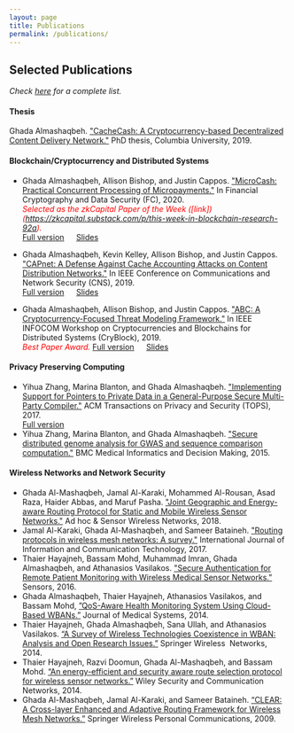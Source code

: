 ```yaml
---
layout: page
title: Publications
permalink: /publications/
---
```


## Selected Publications
_Check [here](https://scholar.google.com/citations?user=QKIkII0AAAAJ&hl=en) for a complete list._<br/>

#### **Thesis**
Ghada Almashaqbeh. ["CacheCash: A Cryptocurrency-based Decentralized Content Delivery Network."](https://academiccommons.columbia.edu/doi/10.7916/d8-kmv2-7n57) PhD thesis, Columbia University, 2019.

#### **Blockchain/Cryptocurrency and Distributed Systems** 
    
* Ghada Almashaqbeh, Allison Bishop, and Justin Cappos. ["MicroCash: Practical Concurrent Processing of Micropayments."](https://fc20.ifca.ai/preproceedings/38.pdf) In Financial Cryptography and Data Security (FC), 2020.<br/>
  <span style="color: red;">_Selected as the zkCapital Paper of the Week ([link])(https://zkcapital.substack.com/p/this-week-in-blockchain-research-92a)._</span> <br/>
  [Full version](https://arxiv.org/abs/1911.08520) &emsp; [Slides](../slides/microcash-fc-2020.pdf)
  
* Ghada Almashaqbeh, Kevin Kelley, Allison Bishop, and Justin Cappos. ["CAPnet: A Defense Against Cache Accounting Attacks on Content Distribution Networks."](https://ieeexplore.ieee.org/document/8802825) In IEEE Conference on Communications and Network Security (CNS), 2019. <br/>
  [Full version](https://arxiv.org/abs/1906.10272) &emsp; [Slides](../slides/capnet-cns-2019.pdf)
* Ghada Almashaqbeh, Allison Bishop, and Justin Cappos. ["ABC: A Cryptocurrency-Focused Threat Modeling Framework."](https://ieeexplore.ieee.org/document/8845101) In IEEE INFOCOM Workshop on Cryptocurrencies and Blockchains for Distributed Systems (CryBlock), 2019.  <br/>
  <span style="color: red;">_Best Paper Award._</span>
  [Full version](https://arxiv.org/abs/1903.03422) &emsp; [Slides](../slides/abc-cryblock-2019.pdf) <br/>
    


#### **Privacy Preserving Computing** 
* Yihua Zhang, Marina Blanton, and Ghada Almashaqbeh. ["Implementing Support for Pointers to Private Data in a General-Purpose Secure Multi-Party Compiler."](https://dl.acm.org/citation.cfm?id=3154600) ACM Transactions on Privacy and Security (TOPS), 2017. <br/>
  [Full version](https://arxiv.org/abs/1509.01763)
* Yihua Zhang, Marina Blanton, and Ghada Almashaqbeh. ["Secure distributed genome analysis for GWAS and sequence comparison computation."](https://bmcmedinformdecismak.biomedcentral.com/articles/10.1186/1472-6947-15-S5-S4) BMC Medical Informatics and Decision Making, 2015.


#### **Wireless Networks and Network Security**
* Ghada Al-Mashaqbeh, Jamal Al-Karaki, Mohammed Al-Rousan, Asad Raza, Haider Abbas, and Maruf Pasha. ["Joint Geographic and Energy-aware Routing Protocol for Static and Mobile Wireless Sensor Networks."](https://www.oldcitypublishing.com/journals/ahswn-home/ahswn-issue-contents/ahswn-volume-41-number-3-4-2018/16950-2/) Ad hoc & Sensor Wireless Networks, 2018.
* Jamal Al-Karaki, Ghada Al-Mashaqbeh, and Sameer Bataineh. ["Routing protocols in wireless mesh networks: A survey."](https://www.inderscienceonline.com/doi/abs/10.1504/IJICT.2017.087454) International Journal of Information and Communication Technology, 2017.
* Thaier Hayajneh, Bassam Mohd, Muhammad Imran, Ghada Almashaqbeh, and Athanasios Vasilakos. ["Secure Authentication for Remote Patient Monitoring with Wireless Medical Sensor Networks.”](https://www.mdpi.com/1424-8220/16/4/424) Sensors, 2016.
* Ghada Almashaqbeh, Thaier Hayajneh, Athanasios Vasilakos, and Bassam Mohd, [”QoS-Aware Health Monitoring System Using Cloud-Based WBANs.”](https://link.springer.com/article/10.1007/s10916-014-0121-2) Journal of Medical Systems, 2014.
* Thaier Hayajneh, Ghada Almashaqbeh, Sana Ullah, and Athanasios Vasilakos. [“A Survey of Wireless Technologies Coexistence in WBAN: Analysis and Open Research Issues.”](https://link.springer.com/article/10.1007/s11276-014-0736-8) Springer Wireless  Networks, 2014.
* Thaier Hayajneh, Razvi Doomun, Ghada Al-Mashaqbeh, and Bassam Mohd. [“An energy-efficient and security aware route selection protocol for wireless sensor networks.”](https://onlinelibrary.wiley.com/doi/full/10.1002/sec.915) Wiley Security and Communication Networks, 2014.
* Ghada Al-Mashaqbeh, Jamal Al-Karaki, and Sameer Bataineh. [“CLEAR: A Cross-layer Enhanced and Adaptive Routing Framework for Wireless Mesh Networks.”](https://link.springer.com/article/10.1007/s11277-009-9758-4) Springer Wireless Personal Communications, 2009.

